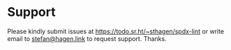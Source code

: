 # Support

Please kindly submit issues at https://todo.sr.ht/~sthagen/spdx-lint or write email to stefan@hagen.link to request support. Thanks.
